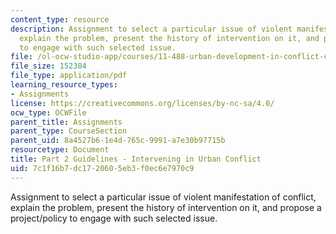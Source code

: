 ```yaml
---
content_type: resource
description: Assignment to select a particular issue of violent manifestation of conflict,
  explain the problem, present the history of intervention on it, and propose a project/policy
  to engage with such selected issue.
file: /ol-ocw-studio-app/courses/11-488-urban-development-in-conflict-cities-planning-challenges-and-policy-innovations-fall-2015/7c1f16b7dc1720605eb3f0ec6e7970c9_MIT11_488F15_PaperP2Guide.pdf
file_size: 152384
file_type: application/pdf
learning_resource_types:
- Assignments
license: https://creativecommons.org/licenses/by-nc-sa/4.0/
ocw_type: OCWFile
parent_title: Assignments
parent_type: CourseSection
parent_uid: 8a4527b6-1e4d-765c-9991-a7e30b97715b
resourcetype: Document
title: Part 2 Guidelines - Intervening in Urban Conflict
uid: 7c1f16b7-dc17-2060-5eb3-f0ec6e7970c9
---
```

Assignment to select a particular issue of violent manifestation of conflict, explain the problem, present the history of intervention on it, and propose a project/policy to engage with such selected issue.